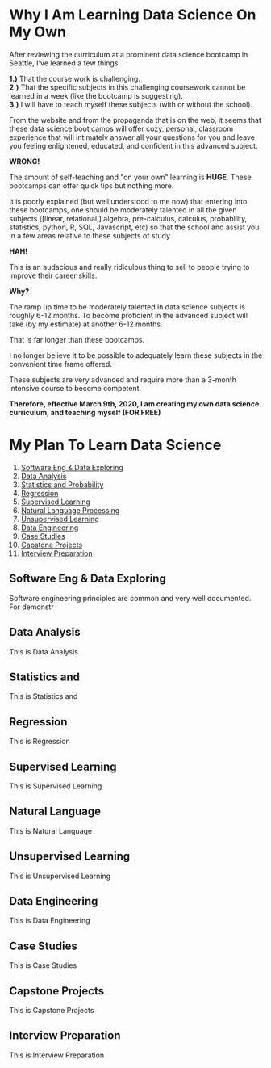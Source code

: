 # Why I Am Learning Data Science On My Own

After reviewing the curriculum at a prominent data science bootcamp in Seattle, I've learned a few things.

<b>1.)</b> That the course work is challenging.</br>
<b>2.)</b> That the specific subjects in this challenging coursework cannot be learned in a week (like the bootcamp is suggesting).</br>
<b>3.)</b> I will have to teach myself these subjects (with or without the school).</br>

From the website and from the propaganda that is on the web, it seems that these data science boot camps will offer cozy, personal, classroom experience that will intimately answer all your questions for you and leave you feeling enlightened, educated, and confident in this advanced subject.

<b>WRONG!</b>

The amount of self-teaching and "on your own" learning is <b>HUGE</b>. These bootcamps can offer quick tips but nothing more.

It is poorly explained (but well understood to me now) that entering into these bootcamps, one should be moderately talented in all the given subjects ([linear, relational,] algebra, pre-calculus, calculus, probability, statistics, python, R, SQL, Javascript, etc)  so that the school and assist you in a few areas relative to these subjects of study.

<b>HAH!</b>

This is an audacious and really ridiculous thing to sell to people trying to improve their career skills.

<b>Why?</b>

The ramp up time to be moderately talented in data science subjects is roughly 6-12 months. To become proficient in the advanced subject will take (by my estimate) at another 6-12 months.

That is far longer than these bootcamps.

I no longer believe it to be possible to adequately learn these subjects in the convenient time frame offered.

These subjects are very advanced and require more than a 3-month intensive course to become competent.

<b>Therefore, effective March 9th, 2020, I am creating my own data science curriculum, and teaching myself (FOR FREE)</b>


# My Plan To Learn Data Science
1. [Software Eng & Data Exploring](#Software-Eng-&-Data-Exploring)
2. [Data Analysis](#Data-Analysis)
3. [Statistics and Probability](#Statistics-and-Probability)
4. [Regression](#Regression)
5. [Supervised Learning](#Supervised-Learning)
6. [Natural Language Processing](#Natural-Language-Processing)
7. [Unsupervised Learning](#Unsupervised-Learning)
8. [Data Engineering](#Data-Engineering)
9. [Case Studies](#Case-Studies)
10. [Capstone Projects](#Capstone-Projects)
11. [Interview Preparation](#Interview-Preparation)

## Software Eng & Data Exploring

Software engineering principles are common and very well documented. For demonstr

## Data Analysis

This is Data Analysis

## Statistics and

This is Statistics and

## Regression

This is Regression

## Supervised Learning

This is Supervised Learning

## Natural Language

This is Natural Language

## Unsupervised Learning

This is Unsupervised Learning

## Data Engineering

This is Data Engineering

## Case Studies

This is Case Studies

## Capstone Projects

This is Capstone Projects

## Interview Preparation

This is Interview Preparation
